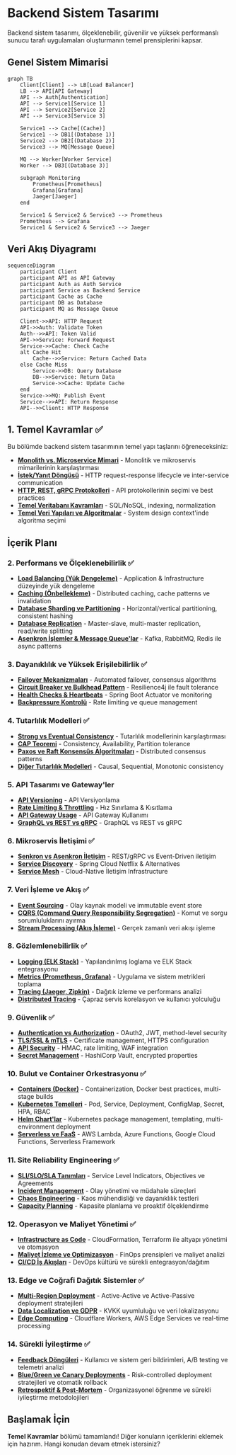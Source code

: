 # Backend Sistem Tasarımı

Backend sistem tasarımı, ölçeklenebilir, güvenilir ve yüksek performanslı sunucu tarafı uygulamaları oluşturmanın temel prensiplerini kapsar.

## Genel Sistem Mimarisi

```mermaid
graph TB
    Client[Client] --> LB[Load Balancer]
    LB --> API[API Gateway]
    API --> Auth[Authentication]
    API --> Service1[Service 1]
    API --> Service2[Service 2]
    API --> Service3[Service 3]
    
    Service1 --> Cache[(Cache)]
    Service1 --> DB1[(Database 1)]
    Service2 --> DB2[(Database 2)]
    Service3 --> MQ[Message Queue]
    
    MQ --> Worker[Worker Service]
    Worker --> DB3[(Database 3)]
    
    subgraph Monitoring
        Prometheus[Prometheus]
        Grafana[Grafana]
        Jaeger[Jaeger]
    end
    
    Service1 & Service2 & Service3 --> Prometheus
    Prometheus --> Grafana
    Service1 & Service2 & Service3 --> Jaeger
```

## Veri Akış Diyagramı

```mermaid
sequenceDiagram
    participant Client
    participant API as API Gateway
    participant Auth as Auth Service
    participant Service as Backend Service
    participant Cache as Cache
    participant DB as Database
    participant MQ as Message Queue

    Client->>API: HTTP Request
    API->>Auth: Validate Token
    Auth-->>API: Token Valid
    API->>Service: Forward Request
    Service->>Cache: Check Cache
    alt Cache Hit
        Cache-->>Service: Return Cached Data
    else Cache Miss
        Service->>DB: Query Database
        DB-->>Service: Return Data
        Service->>Cache: Update Cache
    end
    Service->>MQ: Publish Event
    Service-->>API: Return Response
    API-->>Client: HTTP Response
```

## 1. Temel Kavramlar ✅

Bu bölümde backend sistem tasarımının temel yapı taşlarını öğreneceksiniz:

- **[Monolith vs. Microservice Mimari](./basics/monolith-vs-microservice)** - Monolitik ve mikroservis mimarilerinin karşılaştırması
- **[İstek/Yanıt Döngüsü](./basics/request-response-model)** - HTTP request-response lifecycle ve inter-service communication
- **[HTTP, REST, gRPC Protokolleri](./basics/protocols)** - API protokollerinin seçimi ve best practices
- **[Temel Veritabanı Kavramları](./basics/database-concepts)** - SQL/NoSQL, indexing, normalization
- **[Temel Veri Yapıları ve Algoritmalar](./basics/data-structures)** - System design context'inde algoritma seçimi

## İçerik Planı

### 2. Performans ve Ölçeklenebilirlik ✅
- **[Load Balancing (Yük Dengeleme)](./performance/load-balancing)** - Application & Infrastructure düzeyinde yük dengeleme
- **[Caching (Önbellekleme)](./performance/caching)** - Distributed caching, cache patterns ve invalidation  
- **[Database Sharding ve Partitioning](./performance/sharding)** - Horizontal/vertical partitioning, consistent hashing
- **[Database Replication](./performance/replication)** - Master-slave, multi-master replication, read/write splitting
- **[Asenkron İşlemler & Message Queue'lar](./performance/async-processing)** - Kafka, RabbitMQ, Redis ile async patterns

### 3. Dayanıklılık ve Yüksek Erişilebilirlik ✅
- **[Failover Mekanizmaları](./reliability/failover)** - Automated failover, consensus algorithms
- **[Circuit Breaker ve Bulkhead Pattern](./reliability/circuit-breaker)** - Resilience4j ile fault tolerance
- **[Health Checks & Heartbeats](./reliability/health-checks)** - Spring Boot Actuator ve monitoring
- **[Backpressure Kontrolü](./reliability/backpressure)** - Rate limiting ve queue management

### 4. Tutarlılık Modelleri ✅
- **[Strong vs Eventual Consistency](./consistency/strong-vs-eventual)** - Tutarlılık modellerinin karşılaştırması
- **[CAP Teoremi](./consistency/cap-theorem)** - Consistency, Availability, Partition tolerance
- **[Paxos ve Raft Konsensüs Algoritmaları](./consistency/consensus-algorithms)** - Distributed consensus patterns
- **[Diğer Tutarlılık Modelleri](./consistency/other-consistency-models)** - Causal, Sequential, Monotonic consistency

### 5. API Tasarımı ve Gateway'ler
- **[API Versioning](./api/api-versioning)** - API Versiyonlama
- **[Rate Limiting & Throttling](./api/rate-limiting)** - Hız Sınırlama & Kısıtlama
- **[API Gateway Usage](./api/api-gateway)** - API Gateway Kullanımı
- **[GraphQL vs REST vs gRPC](./api/api-comparison)** - GraphQL vs REST vs gRPC

### 6. Mikroservis İletişimi ✅
- **[Senkron vs Asenkron İletişim](./microservices/communication)** - REST/gRPC vs Event-Driven iletişim
- **[Service Discovery](./microservices/service-discovery)** - Spring Cloud Netflix & Alternatives
- **[Service Mesh](./microservices/service-mesh)** - Cloud-Native İletişim Infrastructure

### 7. Veri İşleme ve Akış ✅
- **[Event Sourcing](./data-processing/event-sourcing)** - Olay kaynak modeli ve immutable event store
- **[CQRS (Command Query Responsibility Segregation)](./data-processing/cqrs)** - Komut ve sorgu sorumluluklarını ayırma
- **[Stream Processing (Akış İşleme)](./data-processing/stream-processing)** - Gerçek zamanlı veri akışı işleme

### 8. Gözlemlenebilirlik ✅
- **[Logging (ELK Stack)](./observability/logging)** - Yapılandırılmış loglama ve ELK Stack entegrasyonu
- **[Metrics (Prometheus, Grafana)](./observability/metrics)** - Uygulama ve sistem metrikleri toplama
- **[Tracing (Jaeger, Zipkin)](./observability/tracing)** - Dağıtık izleme ve performans analizi
- **[Distributed Tracing](./observability/distributed-tracing)** - Çapraz servis korelasyon ve kullanıcı yolculuğu

### 9. Güvenlik ✅
- **[Authentication vs Authorization](./security/auth)** - OAuth2, JWT, method-level security
- **[TLS/SSL & mTLS](./security/tls)** - Certificate management, HTTPS configuration
- **[API Security](./security/api-security)** - HMAC, rate limiting, WAF integration
- **[Secret Management](./security/secret-management)** - HashiCorp Vault, encrypted properties

### 10. Bulut ve Container Orkestrasyonu ✅
- **[Containers (Docker)](./cloud/containers)** - Containerization, Docker best practices, multi-stage builds
- **[Kubernetes Temelleri](./cloud/kubernetes)** - Pod, Service, Deployment, ConfigMap, Secret, HPA, RBAC
- **[Helm Chart'lar](./cloud/helm)** - Kubernetes package management, templating, multi-environment deployment
- **[Serverless ve FaaS](./cloud/serverless)** - AWS Lambda, Azure Functions, Google Cloud Functions, Serverless Framework

### 11. Site Reliability Engineering ✅
- **[SLI/SLO/SLA Tanımları](./sre/sli-slo-sla)** - Service Level Indicators, Objectives ve Agreements
- **[Incident Management](./sre/incident-management)** - Olay yönetimi ve müdahale süreçleri
- **[Chaos Engineering](./sre/chaos-engineering)** - Kaos mühendisliği ve dayanıklılık testleri
- **[Capacity Planning](./sre/capacity-planning)** - Kapasite planlama ve proaktif ölçeklendirme

### 12. Operasyon ve Maliyet Yönetimi ✅
- **[Infrastructure as Code](./operations/iac)** - CloudFormation, Terraform ile altyapı yönetimi ve otomasyon
- **[Maliyet İzleme ve Optimizasyon](./operations/cost-optimization)** - FinOps prensipleri ve maliyet analizi
- **[CI/CD İş Akışları](./operations/ci-cd)** - DevOps kültürü ve sürekli entegrasyon/dağıtım

### 13. Edge ve Coğrafi Dağıtık Sistemler ✅
- **[Multi-Region Deployment](./edge/multi-region)** - Active-Active ve Active-Passive deployment stratejileri
- **[Data Localization ve GDPR](./edge/data-localization)** - KVKK uyumluluğu ve veri lokalizasyonu
- **[Edge Computing](./edge/edge-computing)** - Cloudflare Workers, AWS Edge Services ve real-time processing

### 14. Sürekli İyileştirme ✅
- **[Feedback Döngüleri](./improvement/feedback-loops)** - Kullanıcı ve sistem geri bildirimleri, A/B testing ve telemetri analizi
- **[Blue/Green ve Canary Deployments](./improvement/deployment-strategies)** - Risk-controlled deployment stratejileri ve otomatik rollback
- **[Retrospektif & Post-Mortem](./improvement/retrospective)** - Organizasyonel öğrenme ve sürekli iyileştirme metodolojileri

## Başlamak İçin

**Temel Kavramlar** bölümü tamamlandı! Diğer konuların içeriklerini eklemek için hazırım. Hangi konudan devam etmek istersiniz?
